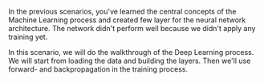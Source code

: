 In the previous scenarios, you've learned the central concepts of the Machine Learning process and created few layer for the neural network architecture. The network didn't perform well because we didn't apply any training yet.

In this scenario, we will do the walkthrough of the Deep Learning process. We will start from loading the data and building the layers. Then we'll use forward- and backpropagation in the training process.
